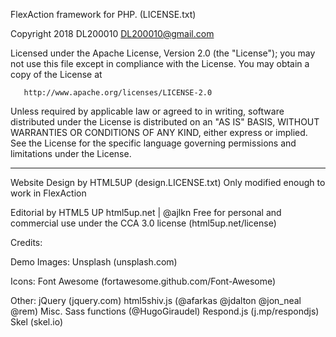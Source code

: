 FlexAction framework for PHP.
(LICENSE.txt)


   Copyright 2018 DL200010 <DL200010@gmail.com>

   Licensed under the Apache License, Version 2.0 (the "License");
   you may not use this file except in compliance with the License.
   You may obtain a copy of the License at

       http://www.apache.org/licenses/LICENSE-2.0

   Unless required by applicable law or agreed to in writing, software
   distributed under the License is distributed on an "AS IS" BASIS,
   WITHOUT WARRANTIES OR CONDITIONS OF ANY KIND, either express or implied.
   See the License for the specific language governing permissions and
   limitations under the License.

------------------------------------------------------------------------------------

Website Design by HTML5UP
(design.LICENSE.txt)
Only modified enough to work in FlexAction

Editorial by HTML5 UP
html5up.net | @ajlkn
Free for personal and commercial use under the CCA 3.0 license (html5up.net/license)

Credits:

   Demo Images:
      Unsplash (unsplash.com)

   Icons:
      Font Awesome (fortawesome.github.com/Font-Awesome)

   Other:
      jQuery (jquery.com)
      html5shiv.js (@afarkas @jdalton @jon_neal @rem)
      Misc. Sass functions (@HugoGiraudel)
      Respond.js (j.mp/respondjs)
      Skel (skel.io)